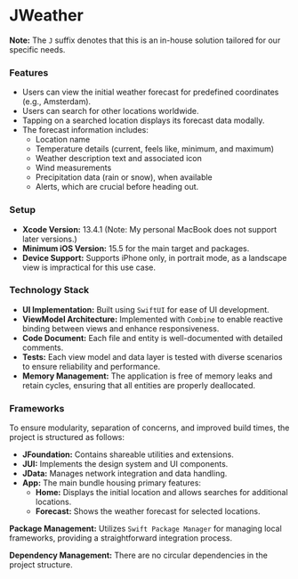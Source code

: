 # JWeather

**Note:** The `J` suffix denotes that this is an in-house solution tailored for our specific needs.

### Features
- Users can view the initial weather forecast for predefined coordinates (e.g., Amsterdam).
- Users can search for other locations worldwide.
- Tapping on a searched location displays its forecast data modally.
- The forecast information includes:
  - Location name
  - Temperature details (current, feels like, minimum, and maximum)
  - Weather description text and associated icon
  - Wind measurements
  - Precipitation data (rain or snow), when available
  - Alerts, which are crucial before heading out.

### Setup

- **Xcode Version:** 13.4.1 (Note: My personal MacBook does not support later versions.)
- **Minimum iOS Version:** 15.5 for the main target and packages.
- **Device Support:** Supports iPhone only, in portrait mode, as a landscape view is impractical for this use case.

### Technology Stack

- **UI Implementation:** Built using `SwiftUI` for ease of UI development.
- **ViewModel Architecture:** Implemented with `Combine` to enable reactive binding between views and enhance responsiveness.
- **Code Document:** Each file and entity is well-documented with detailed comments.
- **Tests:** Each view model and data layer is tested with diverse scenarios to ensure reliability and performance.
- **Memory Management:** The application is free of memory leaks and retain cycles, ensuring that all entities are properly deallocated.

### Frameworks

To ensure modularity, separation of concerns, and improved build times, the project is structured as follows:

- **JFoundation:** Contains shareable utilities and extensions.
- **JUI:** Implements the design system and UI components.
- **JData:** Manages network integration and data handling.
- **App:** The main bundle housing primary features:
  - **Home:** Displays the initial location and allows searches for additional locations.
  - **Forecast:** Shows the weather forecast for selected locations.

**Package Management:** Utilizes `Swift Package Manager` for managing local frameworks, providing a straightforward integration process.

**Dependency Management:** There are no circular dependencies in the project structure.